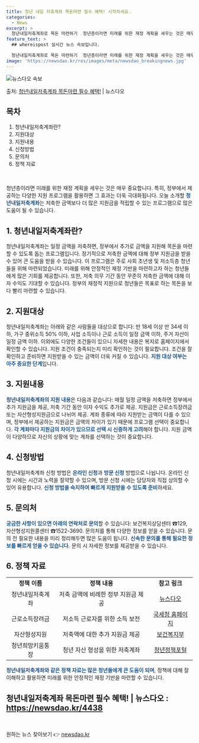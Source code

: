 ```yaml
---
title: 청년 내일 저축계좌 목돈마련 필수 혜택! 시작하세요.
categories:
  - News
excerpt: >
  청년내일저축계좌로 목돈 마련하기  청년층이라면 미래를 위한 재정 계획을 세우는 것은 매우 중요합니다. 특히,…
feature_text: >
  ## whereispost 실시간 뉴스 속보입니다.

  청년내일저축계좌로 목돈 마련하기  청년층이라면 미래를 위한 재정 계획을 세우는 것은 매우 중요합니다. 특히,…
image: 'https://newsdao.kr/res/images/meta/newsdao_breakingnews.jpg'
---
```


![뉴스다오 속보](https://newsdao.kr/res/images/meta/newsdao_breakingnews.jpg)

<p>출처: <a href="https://newsdao.kr/4438" rel="dofollow">청년내일저축계좌 목돈마련 필수 혜택!</a> | 뉴스다오</p>

<h2 data-ke-size="size26">목차</h2>
<ol>
    <li>청년내일저축계좌란?</li>
    <li>지원대상</li>
    <li>지원내용</li>
    <li>신청방법</li>
    <li>문의처</li>
    <li>정책 자료</li>
</ol>
<p data-ke-size="size16">&nbsp;</p>

청년층이라면 미래를 위한 재정 계획을 세우는 것은 매우 중요합니다. 특히, 정부에서 제공하는 다양한 지원 프로그램을 활용하면 그 효과는 더욱 극대화됩니다. 오늘 소개할 <b><span style="color: #1a5490;">청년내일저축계좌</span></b>는 저축한 금액보다 더 많은 지원금을 적립할 수 있는 프로그램으로 많은 도움이 될 수 있습니다.

<h2 data-ke-size="size24">1. 청년내일저축계좌란?</h2>
<p>청년내일저축계좌는 일정 금액을 저축하면, 정부에서 추가로 금액을 지원해 목돈을 마련할 수 있도록 돕는 프로그램입니다. 정기적으로 저축한 금액에 대해 정부 지원금을 받을 수 있어 큰 도움을 받을 수 있습니다. 이 프로그램은 주로 사회 초년생 및 저소득층 청년들을 위해 마련되었습니다. 미래를 위해 안정적인 재정 기반을 마련하고자 하는 청년들에게 많은 기회를 제공합니다. 또한, 저축 의무 기간 동안 꾸준히 저축한 금액에 대해 이자 수익도 기대할 수 있습니다. 정부의 재정적 지원으로 청년들은 목표로 하는 목돈을 보다 빨리 마련할 수 있습니다.</p>

<h2 data-ke-size="size24">2. 지원대상</h2>
<p>청년내일저축계좌는 아래와 같은 사람들을 대상으로 합니다: 만 18세 이상 만 34세 이하, 가구 중위소득 50% 이하, 사업 소득이나 근로 소득이 일정 금액 이하, 주거 자산이 일정 금액 이하. 이외에도 다양한 조건들이 있으니 자세한 내용은 복지로 홈페이지에서 확인할 수 있습니다. 지원 조건이 충족되는지 미리 확인하는 것이 필요합니다. 조건을 잘 확인하고 준비하면 지원받을 수 있는 금액이 더욱 커질 수 있습니다. <b><span style="color: #1a5490;">지원 대상 여부는 아주 중요한 단계</span></b>입니다.</p>

<h2 data-ke-size="size24">3. 지원내용</h2>
<p><b><span style="color: #1a5490;">청년내일저축계좌의 지원 내용</span></b>은 다음과 같습니다: 매월 일정 금액을 저축하면 정부에서 추가 지원금을 제공, 저축 기간 동안 이자 수익도 추가로 제공. 지원금은 근로소득장려금 또는 자산형성지원금으로 나뉘어 제공. 계좌 종류에 따라 지원받는 금액이 다를 수 있으며, 정부에서 제공하는 지원금은 금액의 차이가 있기 때문에 프로그램 선택이 중요합니다. <b><span style="color: #1a5490;">각 계좌마다 지원금의 차이가 있으므로 선택 시 신중하게 고려</span></b>해야 합니다. 지원 금액이 다양하므로 자신의 상황에 맞는 계좌를 선택하는 것이 중요합니다.</p>

<h2 data-ke-size="size24">4. 신청방법</h2>
<p>청년내일저축계좌 신청 방법은 <b><span style="color: #1a5490;">온라인 신청</span></b>과 <b><span style="color: #1a5490;">방문 신청</span></b> 방법으로 나뉩니다. 온라인 신청 시에는 시간과 노력을 절약할 수 있으며, 방문 신청 시에는 담당자와 직접 상의할 수 있어 유용합니다. <b><span style="color: #1a5490;">신청 방법을 숙지하여 빠르게 지원받을 수 있도록 준비</span></b>하세요.</p>

<h2 data-ke-size="size24">5. 문의처</h2>
<p><b><span style="color: #1a5490;">궁금한 사항이 있으면 아래의 연락처로 문의</span></b>할 수 있습니다: 보건복지상담센터 ☎129, 자산형성지원콜센터 ☎1522-3690. 문의처를 통해 다양한 정보를 얻을 수 있습니다. 문의 전 필요한 내용을 미리 정리해두면 많은 도움이 됩니다. <b><span style="color: #1a5490;">신속한 문의를 통해 필요한 정보를 빠르게 얻을 수 있습니다.</span></b> 문의 시 자세한 정보를 제공받을 수 있습니다.

<h2 data-ke-size="size24">6. 정책 자료</h2>
<table>
    <tbody>
        <tr>
            <td style="text-align: center; height: 17px;"><b>정책 이름</b></td>
            <td style="text-align: center; height: 17px;"><b>정책 내용</b></td>
            <td style="text-align: center; height: 17px;"><b>참고 링크</b></td>
        </tr>
        <tr>
            <td style="text-align: center; height: 17px;">청년내일저축계좌</td>
            <td style="text-align: center; height: 17px;">저축 금액에 비례한 정부 지원금 제공</td>
            <td style="text-align: center; height: 17px;"><a href="https://newsdao.kr/4438">뉴스다오</a></td>
        </tr>
        <tr>
            <td style="text-align: center; height: 17px;">근로소득장려금</td>
            <td style="text-align: center; height: 17px;">저소득 근로자를 위한 소득 보전</td>
            <td style="text-align: center; height: 17px;"><a href="https://www.nts.go.kr">국세청 홈페이지</a></td>
        </tr>
        <tr>
            <td style="text-align: center; height: 17px;">자산형성지원</td>
            <td style="text-align: center; height: 17px;">저축액에 대한 추가 지원금 제공</td>
            <td style="text-align: center; height: 17px;"><a href="http://www.mohw.go.kr">보건복지부</a></td>
        </tr>
        <tr>
            <td style="text-align: center; height: 17px;">청년희망키움통장</td>
            <td style="text-align: center; height: 17px;">청년 자산 형성을 위한 저축계좌</td>
            <td style="text-align: center; height: 17px;"><a href="http://www.youthcenter.go.kr">청년정책포털</a></td>
        </tr>
    </tbody>
</table>
<p><b><span style="color: #1a5490;">청년내일저축계좌와 같은 정책 자료는 많은 청년들에게 큰 도움이 되며</span></b>, 정책에 대해 잘 이해하고 활용하면 미래를 위한 안정적인 재정 기반을 마련할 수 있습니다.</p>
<h2>청년내일저축계좌 목돈마련 필수 혜택! | 뉴스다오  : <a href="https://newsdao.kr/4438">https://newsdao.kr/4438</a></h2>
<p data-ke-size="size16">&nbsp;</p> 

원하는 뉴스 찾아보기 👉 <a href="https://newsdao.kr" rel="dofollow">newsdao.kr</a>


